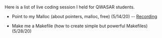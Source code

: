Here is a list of live coding session I held for QWASAR students.

- Point to my Malloc (about pointers, malloc, free) (5/14/20)
-- [Recording](https://www.youtube.com/watch?v=RhOIvriMldw&t=2s)

- Make me a Makefile (how to create simple but powerful Makefiles) (5/28/20)
